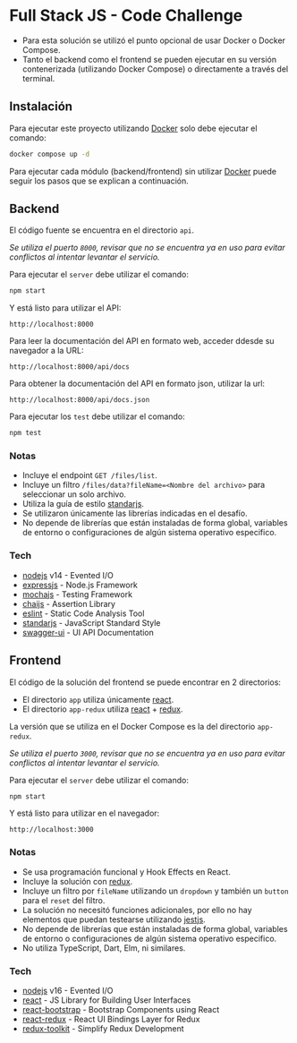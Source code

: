 # Full Stack JS - Code Challenge


- Para esta solución se utilizó el punto opcional de usar Docker o Docker Compose.
- Tanto el backend como el frontend se pueden ejecutar en su versión contenerizada (utilizando Docker Compose) o directamente a través del terminal.

## Instalación

Para ejecutar este proyecto utilizando [Docker] solo debe ejecutar el comando:
```bash
docker compose up -d
```

Para ejecutar cada módulo (backend/frontend) sin utilizar [Docker] puede seguir los pasos que se explican a continuación.

## Backend

El código fuente se encuentra en el directorio `api`.

_Se utiliza el puerto `8000`, revisar que no se encuentra ya en uso para evitar conflictos al intentar levantar el servicio._

Para ejecutar el `server` debe utilizar el comando:
```bash
npm start
```

Y está listo para utilizar el API:
```
http://localhost:8000
```

Para leer la documentación del API en formato web, acceder ddesde su navegador a la URL:
```
http://localhost:8000/api/docs
```

Para obtener la documentación del API en formato json, utilizar la url:
```
http://localhost:8000/api/docs.json
```

Para ejecutar los `test` debe utilizar el comando:
```bash
npm test
```

### Notas

- Incluye el endpoint `GET /files/list`.
- Incluye un filtro `/files/data?fileName=<Nombre del archivo>` para seleccionar un solo archivo.
- Utiliza la guía de estilo [standarjs].
- Se utilizaron únicamente las librerías indicadas en el desafío.
- No depende de librerías que están instaladas de forma global, variables de entorno o configuraciones de algún sistema operativo especifico.

### Tech

- [nodejs] v14 - Evented I/O
- [expressjs] - Node.js Framework
- [mochajs] - Testing Framework
- [chaijs] - Assertion Library
- [eslint] - Static Code Analysis Tool
- [standarjs] - JavaScript Standard Style 
- [swagger-ui] - UI API Documentation

## Frontend

El código de la solución del frontend se puede encontrar en 2 directorios:
- El directorio `app` utiliza únicamente [react].
- El directorio `app-redux` utiliza [react] + [redux].

La versión que se utiliza en el Docker Compose es la del directorio `app-redux`.

_Se utiliza el puerto `3000`, revisar que no se encuentra ya en uso para evitar conflictos al intentar levantar el servicio._

Para ejecutar el `server` debe utilizar el comando:
```bash
npm start
```

Y está listo para utilizar en el navegador:
```
http://localhost:3000
```

### Notas

- Se usa programación funcional y Hook Effects en React.
- Incluye la solución con [redux].
- Incluye un filtro por `fileName` utilizando un `dropdown` y también un `button` para el `reset` del filtro.
- La solución no necesitó funciones adicionales, por ello no hay elementos que puedan testearse utilizando [jestjs].
- No depende de librerías que están instaladas de forma global, variables de entorno o configuraciones de algún sistema operativo especifico.
- No utiliza TypeScript, Dart, Elm, ni similares.

### Tech

- [nodejs] v16 - Evented I/O
- [react] - JS Library for Building User Interfaces
- [react-bootstrap] - Bootstrap Components using React
- [react-redux] - React UI Bindings Layer for Redux
- [redux-toolkit] - Simplify Redux Development


[Docker]: <https://www.docker.com/>

[nodejs]: <https://nodejs.org/>
[expressjs]: <https://expressjs.com/>
[mochajs]: <https://mochajs.org/>
[chaijs]: <https://www.chaijs.com/>
[eslint]: <https://eslint.org/>
[standarjs]: <https://standardjs.com/>
[swagger-ui]: <https://swagger.io/tools/swagger-ui/>

[react]: <https://react.dev/>
[redux]: <https://es.redux.js.org/>
[react-bootstrap]: <https://react-bootstrap.netlify.app/>
[react-redux]: <https://react-redux.js.org/>
[redux-toolkit]: <https://redux-toolkit.js.org/>
[jestjs]: <https://jestjs.io/>
